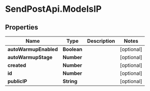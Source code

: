 # SendPostApi.ModelsIP

## Properties
Name | Type | Description | Notes
------------ | ------------- | ------------- | -------------
**autoWarmupEnabled** | **Boolean** |  | [optional] 
**autoWarmupStage** | **Number** |  | [optional] 
**created** | **Number** |  | [optional] 
**id** | **Number** |  | [optional] 
**publicIP** | **String** |  | [optional] 


